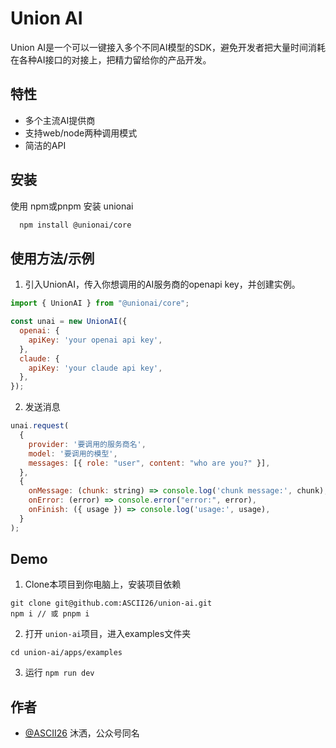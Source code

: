
# Union AI

Union AI是一个可以一键接入多个不同AI模型的SDK，避免开发者把大量时间消耗在各种AI接口的对接上，把精力留给你的产品开发。


## 特性

- 多个主流AI提供商
- 支持web/node两种调用模式
- 简洁的API


## 安装

使用 npm或pnpm 安装 unionai

```bash
  npm install @unionai/core
```
    
## 使用方法/示例

1. 引入UnionAI，传入你想调用的AI服务商的openapi key，并创建实例。

```javascript
import { UnionAI } from "@unionai/core";

const unai = new UnionAI({
  openai: {
    apiKey: 'your openai api key',
  },
  claude: {
    apiKey: 'your claude api key',
  },
});
```

2. 发送消息
```javascript
unai.request(
  {
    provider: '要调用的服务商名',
    model: '要调用的模型',
    messages: [{ role: "user", content: "who are you?" }],
  },
  {
    onMessage: (chunk: string) => console.log('chunk message:', chunk),
    onError: (error) => console.error("error:", error),
    onFinish: ({ usage }) => console.log('usage:', usage),
  }
);
```



## Demo
1. Clone本项目到你电脑上，安装项目依赖
```
git clone git@github.com:ASCII26/union-ai.git
npm i // 或 pnpm i
```
2. 打开 `union-ai`项目，进入examples文件夹
```
cd union-ai/apps/examples
```
3. 运行 `npm run dev`




## 作者

- [@ASCII26](https://github.com/ASCII26) 沐洒，公众号同名

